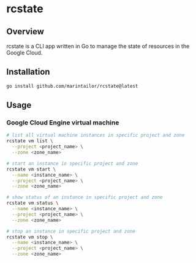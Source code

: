 # rcstate

## Overview

rcstate is a CLI app written in Go to manage the state of resources in the Google Cloud.

## Installation

```bash
go install github.com/marintailor/rcstate@latest
```

## Usage

### Google Cloud Engine virtual machine

```bash
# list all virtual machine instances in specific project and zone
rcstate vm list \
  --project <project_name> \
  --zone <zone_name>

# start an instance in specific project and zone
rcstate vm start \
  --name <instance_name> \
  --project <project_name> \
  --zone <zone_name>

# show status of an instance in specific project and zone
rcstate vm status \
  --name <instance_name> \
  --project <project_name> \
  --zone <zone_name>

# stop an instance in specific project and zone
rcstate vm stop \
  --name <instance_name> \
  --project <project_name> \
  --zone <zone_name>
```
